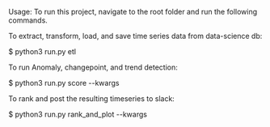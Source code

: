 Usage:
To run this project, navigate to the root folder and run the following commands.


To extract, transform, load, and save time series data from data-science db:

$ python3 run.py etl


To run Anomaly, changepoint, and trend detection:

$ python3 run.py score --kwargs


To rank and post the resulting timeseries to slack:

$ python3 run.py rank_and_plot --kwargs